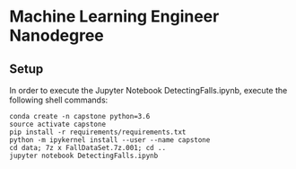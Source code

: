 # Machine Learning Engineer Nanodegree
## Setup

In order to execute the Jupyter Notebook DetectingFalls.ipynb, execute the following shell commands:

```shell
conda create -n capstone python=3.6
source activate capstone
pip install -r requirements/requirements.txt
python -m ipykernel install --user --name capstone
cd data; 7z x FallDataSet.7z.001; cd ..
jupyter notebook DetectingFalls.ipynb
```
